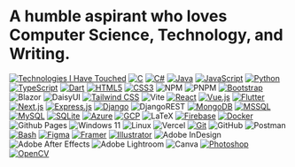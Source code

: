 # A humble aspirant who loves Computer Science, Technology, and Writing.

[![Technologies I Have Touched](https://img.shields.io/badge/Technologies%20I%20Have%20Touched-black?style=for-the-badge&logoColor=white)](https://your-link-here.com)
[![C](https://img.shields.io/badge/-C-black?style=for-the-badge&logoColor=white&logo=c)](https://www.cprogramming.com/)
[![C#](https://img.shields.io/badge/-C%23-black?style=for-the-badge&logoColor=white&logo=c-sharp)](https://www.w3schools.com/cs/)
[![Java](https://img.shields.io/badge/-Java-black?style=for-the-badge&logoColor=white&logo=java)](https://www.java.com/)
[![JavaScript](https://img.shields.io/badge/-JavaScript-black?style=for-the-badge&logoColor=white&logo=javascript)](https://developer.mozilla.org/en-US/docs/Web/JavaScript)
[![Python](https://img.shields.io/badge/-Python-black?style=for-the-badge&logoColor=white&logo=python)](https://www.python.org/)
[![TypeScript](https://img.shields.io/badge/-TypeScript-black?style=for-the-badge&logoColor=white&logo=typescript)](https://www.typescriptlang.org/)
[![Dart](https://img.shields.io/badge/-Dart-black?style=for-the-badge&logoColor=white&logo=dart)](https://dart.dev)
[![HTML5](https://img.shields.io/badge/-HTML5-black?style=for-the-badge&logoColor=white&logo=html5)](https://www.w3.org/html/)
[![CSS3](https://img.shields.io/badge/-CSS3-black?style=for-the-badge&logoColor=white&logo=css3)](https://www.w3schools.com/css/)
![NPM](https://img.shields.io/badge/NPM-black.svg?style=for-the-badge&logo=npm&logoColor=white)
![PNPM](https://img.shields.io/badge/pnpm-black.svg?style=for-the-badge&logo=pnpm&logoColor=white)
[![Bootstrap](https://img.shields.io/badge/-Bootstrap-black?style=for-the-badge&logoColor=white&logo=bootstrap)](https://getbootstrap.com/)
![Blazor](https://img.shields.io/badge/blazor-black.svg?style=for-the-badge&logo=blazor&logoColor=white)
![DaisyUI](https://img.shields.io/badge/daisyui-black?style=for-the-badge&logo=daisyui&logoColor=white)
[![Tailwind CSS](https://img.shields.io/badge/-Tailwind_CSS-black?style=for-the-badge&logoColor=white&logo=tailwind-css)](https://tailwindcss.com/)
![Vite](https://img.shields.io/badge/vite-black.svg?style=for-the-badge&logo=vite&logoColor=white)
[![React](https://img.shields.io/badge/-React-black?style=for-the-badge&logoColor=white&logo=react)](https://reactjs.org/)
[![Vue.js](https://img.shields.io/badge/-Vue.js-black?style=for-the-badge&logoColor=white&logo=vue.js)](https://vuejs.org/)
[![Flutter](https://img.shields.io/badge/-Flutter-black?style=for-the-badge&logoColor=white&logo=flutter)](https://flutter.dev/)
[![Next.js](https://img.shields.io/badge/-Next.js-black?style=for-the-badge&logoColor=white&logo=next.js)](https://nextjs.org/)
[![Express.js](https://img.shields.io/badge/-Express.js-black?style=for-the-badge&logoColor=white&logo=express)](https://expressjs.com/)
[![Django](https://img.shields.io/badge/-Django-black?style=for-the-badge&logoColor=white&logo=django)](https://www.djangoproject.com/)
![DjangoREST](https://img.shields.io/badge/DJANGO-REST-black?style=for-the-badge&logo=django&logoColor=white&color=black&labelColor=black)
[![MongoDB](https://img.shields.io/badge/-MongoDB-black?style=for-the-badge&logoColor=white&logo=mongodb)](https://www.mongodb.com/)
[![MSSQL](https://img.shields.io/badge/-MSSQL-black?style=for-the-badge&logoColor=white&logo=microsoft-sql-server)](https://www.microsoft.com/en-us/sql-server)
[![MySQL](https://img.shields.io/badge/-MySQL-black?style=for-the-badge&logoColor=white&logo=mysql)](https://www.mysql.com/)
[![SQLite](https://img.shields.io/badge/-SQLite-black?style=for-the-badge&logoColor=white&logo=sqlite)](https://www.sqlite.org/)
[![Azure](https://img.shields.io/badge/-Azure-black?style=for-the-badge&logoColor=white&logo=microsoft-azure)](https://azure.microsoft.com/en-in/)
[![GCP](https://img.shields.io/badge/-GCP-black?style=for-the-badge&logoColor=white&logo=google-cloud)](https://cloud.google.com/)
![LaTeX](https://img.shields.io/badge/latex-black.svg?style=for-the-badge&logo=latex&logoColor=white)
[![Firebase](https://img.shields.io/badge/-Firebase-black?style=for-the-badge&logoColor=white&logo=firebase)](https://firebase.google.com/)
[![Docker](https://img.shields.io/badge/-Docker-black?style=for-the-badge&logoColor=white&logo=docker)](https://www.docker.com/)
![Github Pages](https://img.shields.io/badge/github%20pages-black?style=for-the-badge&logo=github&logoColor=white)
![Windows 11](https://img.shields.io/badge/Windows-black?style=for-the-badge&logo=Windows%2011&logoColor=white)
![Linux](https://img.shields.io/badge/Linux-black?style=for-the-badge&logo=Linux&logoColor=white)
![Vercel](https://img.shields.io/badge/vercel-%23000000.svg?style=for-the-badge&logo=vercel&logoColor=white)
[![Git](https://img.shields.io/badge/-Git-black?style=for-the-badge&logoColor=white&logo=git)](https://git-scm.com/)
![GitHub](https://img.shields.io/badge/github-black.svg?style=for-the-badge&logo=github&logoColor=white)
![Postman](https://img.shields.io/badge/Postman-black?style=for-the-badge&logo=postman&logoColor=white)
[![Bash](https://img.shields.io/badge/-Bash-black?style=for-the-badge&logoColor=white&logo=gnu-bash)](https://www.gnu.org/software/bash/)
[![Figma](https://img.shields.io/badge/-Figma-black?style=for-the-badge&logoColor=white&logo=figma)](https://www.figma.com/)
[![Framer](https://img.shields.io/badge/-Framer-black?style=for-the-badge&logoColor=white&logo=framer)](https://www.framer.com/)
[![Illustrator](https://img.shields.io/badge/-Illustrator-black?style=for-the-badge&logoColor=white&logo=adobe-illustrator)](https://www.adobe.com/in/products/illustrator.html)
![Adobe InDesign](https://img.shields.io/badge/Adobe%20InDesign-black?style=for-the-badge&logo=adobeindesign&logoColor=white)
![Adobe After Effects](https://img.shields.io/badge/Adobe%20After%20Effects-black.svg?style=for-the-badge&logo=Adobe%20After%20Effects&logoColor=white)
![Adobe Lightroom](https://img.shields.io/badge/Adobe%20Lightroom-black.svg?style=for-the-badge&logo=Adobe%20Lightroom&logoColor=white)
![Canva](https://img.shields.io/badge/Canva-black.svg?style=for-the-badge&logo=Canva&logoColor=white)
[![Photoshop](https://img.shields.io/badge/-Photoshop-black?style=for-the-badge&logoColor=white&logo=adobe-photoshop)](https://www.photoshop.com/en/)
[![OpenCV](https://img.shields.io/badge/-OpenCV-black?style=for-the-badge&logoColor=white&logo=opencv)](https://opencv.org/)
